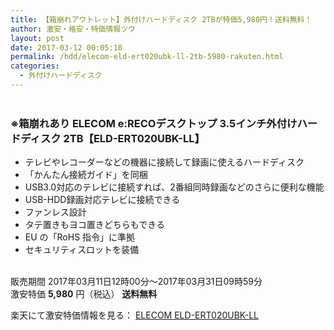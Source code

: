 ```yaml
---
title: 【箱崩れアウトレット】外付けハードディスク 2TBが特価5,980円！送料無料！
author: 激安・格安・特価情報ツウ
layout: post
date: 2017-03-12 00:05:10
permalink: /hdd/elecom-eld-ert020ubk-ll-2tb-5980-rakuten.html
categories:
  - 外付けハードディスク
---
```


<div class="img-bg2 img_L">
<a href="https://hb.afl.rakuten.co.jp/hgc/036be60e.f56749c0.03ae1481.d73d1064/?pc=http%3A%2F%2Fitem.rakuten.co.jp%2Flogitec%2Feld-ert020ubk-ll%2F&m=http%3A%2F%2Fitem.rakuten.co.jp%2Flogitec%2Feld-ert020ubk-ll%2F&scid=af_url_txt&link_type=text&ut=eyJwYWdlIjoidXJsIiwidHlwZSI6InRlc3QiLCJjb2wiOjB9" target="_blank" style="word-wrap:break-word;"  ><img src="https://thumbnail.image.rakuten.co.jp/@0_mall/logitec/cabinet/seagate/eld-ert-bk2tb-ll.jpg?_ex=300x300&s=0&r=1" border="0" style="margin:2px" alt="" title=""></a>
</div>

### ※箱崩れあり ELECOM e:RECOデスクトップ 3.5インチ外付けハードディスク 2TB【ELD-ERT020UBK-LL】
<!--more-->

* テレビやレコーダーなどの機器に接続して録画に使えるハードディスク
* 「かんたん接続ガイド」を同梱
* USB3.0対応のテレビに接続すれば、2番組同時録画などのさらに便利な機能
* USB-HDD録画対応テレビに接続できる
* ファンレス設計
* タテ置きもヨコ置きどちらもできる
* EU の「RoHS 指令」に準拠
* セキュリティスロットを装備

<br clear="all" />販売期間	2017年03月11日12時00分～2017年03月31日09時59分<br>
激安特価 <span class="tokka-price"><strong>5,980</strong></span> 円（税込） **送料無料**

楽天にて激安特価情報を見る： <span class="fs150p"><a href="https://hb.afl.rakuten.co.jp/hgc/036be60e.f56749c0.03ae1481.d73d1064/?pc=http%3A%2F%2Fitem.rakuten.co.jp%2Flogitec%2Feld-ert020ubk-ll%2F&m=http%3A%2F%2Fitem.rakuten.co.jp%2Flogitec%2Feld-ert020ubk-ll%2F&scid=af_url_txt&link_type=text&ut=eyJwYWdlIjoidXJsIiwidHlwZSI6InRlc3QiLCJjb2wiOjB9" target="_blank" style="word-wrap:break-word;" >ELECOM ELD-ERT020UBK-LL</a></span>
